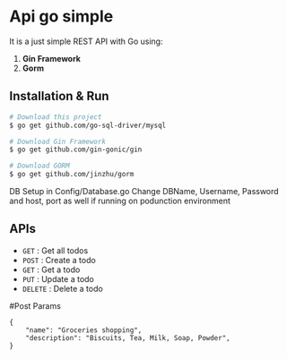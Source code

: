 # Api go simple
It is a just simple REST API with Go using:
1. **Gin Framework**
2. **Gorm** 

## Installation & Run
```bash
# Download this project
$ go get github.com/go-sql-driver/mysql

# Download Gin Framework
$ go get github.com/gin-gonic/gin

# Download GORM
$ go get github.com/jinzhu/gorm
```

DB Setup in Config/Database.go
Change DBName, Username, Password and host, port as well if running on podunction environment 

## APIs

* `GET` : Get all todos
* `POST` : Create a todo
* `GET` : Get a todo
* `PUT` : Update a todo
* `DELETE` : Delete a todo

#Post Params
```
{
	"name": "Groceries shopping",
	"description": "Biscuits, Tea, Milk, Soap, Powder",
}
```
